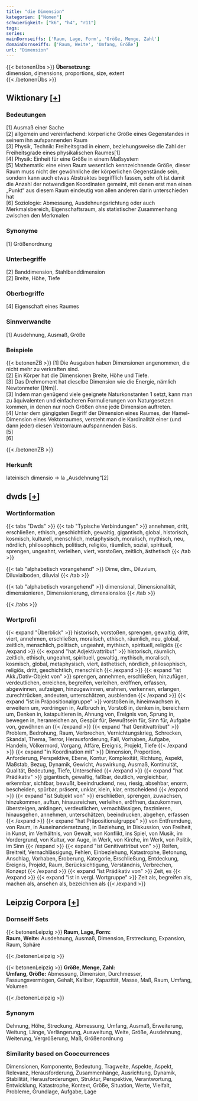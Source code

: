 ```yaml
---
title: "die Dimension"
kategorien: ["Nomen"]
schwierigkeit: ["k6", "h4", "r11"]
tags:
series:
mainDornseiffs: ['Raum, Lage, Form', 'Größe, Menge, Zahl']
domainDornseiffs: ['Raum, Weite', 'Umfang, Größe']
url: "Dimension"
---
```


{{< betonenÜbs >}}
**Übersetzung:**  
dimension, dimensions, proportions, size, extent  
{{< /betonenÜbs >}}

## Wiktionary [[+](https://de.wiktionary.org/wiki/Dimension)]

### Bedeutungen
[1] Ausmaß einer Sache  
[2] allgemein und vereinfachend: körperliche Größe eines Gegenstandes in seinem ihn aufspannenden Raum  
[3] Physik, Technik: Freiheitsgrad in einem, beziehungsweise die Zahl der Freiheitsgrade eines physikalischen Raumes[1]  
[4] Physik: Einheit für eine Größe in einem Maßsystem  
[5] Mathematik: eine einen Raum wesentlich kennzeichnende Größe, dieser Raum muss nicht der gewöhnliche der körperlichen Gegenstände sein, sondern kann auch etwas Abstraktes begrifflich fassen, sehr oft ist damit die Anzahl der notwendigen Koordinaten gemeint, mit denen erst man einen „Punkt“ aus diesem Raum eindeutig von allen anderen darin unterschieden hat  
[6] Soziologie: Abmessung, Ausdehnungsrichtung oder auch Merkmalsbereich, Eigenschaftsraum, als statistischer Zusammenhang zwischen den Merkmalen  

### Synonyme
[1] Größenordnung  

### Unterbegriffe
[2] Banddimension, Stahlbanddimension  
[2] Breite, Höhe, Tiefe  

### Oberbegriffe
[4] Eigenschaft eines Raumes  

### Sinnverwandte
[1] Ausdehnung, Ausmaß, Größe  

### Beispiele
{{< betonenZB >}}
[1] Die Ausgaben haben Dimensionen angenommen, die nicht mehr zu verkraften sind.  
[2] Ein Körper hat die Dimensionen Breite, Höhe und Tiefe.  
[3] Das Drehmoment hat dieselbe Dimension wie die Energie, nämlich Newtonmeter ([Nm]).  
[3] Indem man genügend viele geeignete Naturkonstanten 1 setzt, kann man zu äquivalenten und einfacheren Formulierungen von Naturgesetzen kommen, in denen nur noch Größen ohne jede Dimension auftreten.  
[4] Unter dem gängigsten Begriff der Dimension eines Raumes, der Hamel-Dimension eines Vektorraumes, versteht man die Kardinalität einer (und dann jeder) diesen Vektorraum aufspannenden Basis.  
[5]  
[6]  

{{< /betonenZB >}}
### Herkunft
lateinisch dimensio → la „Ausdehnung“[2]  



## dwds [[+](https://www.dwds.de/wb/Dimension)]

### Wortinformation
{{< tabs "Dwds" >}}
{{< tab "Typische Verbindungen" >}}
annehmen, dritt, erschließen, ethisch, geschichtlich, gewaltig, gigantisch, global, historisch, kosmisch, kulturell, menschlich, metaphysisch, moralisch, mythisch, neu, nördlich, philosophisch, politisch, religiös, räumlich, sozial, spirituell, sprengen, ungeahnt, verleihen, viert, vorstoßen, zeitlich, ästhetisch
{{< /tab >}}

{{< tab "alphabetisch vorangehend" >}}
Dime, dim., Diluvium, Diluvialboden, diluvial
{{< /tab >}}

{{< tab "alphabetisch vorangehend" >}}
dimensional, Dimensionalität, dimensionieren, Dimensionierung, dimensionslos
{{< /tab >}}

{{< /tabs >}}

### Wortprofil
{{< expand "Überblick" >}} historisch, vorstoßen, sprengen, gewaltig, dritt, viert, annehmen, erschließen, moralisch, ethisch, räumlich, neu, global, zeitlich, menschlich, politisch, ungeahnt, mythisch, spirituell, religiös {{< /expand >}}
{{< expand "hat Adjektivattribut" >}} historisch, räumlich, zeitlich, ethisch, ungeahnt, spirituell, gewaltig, mythisch, moralisch, kosmisch, global, metaphysisch, viert, ästhetisch, nördlich, philosophisch, religiös, dritt, geschichtlich, menschlich {{< /expand >}}
{{< expand "ist Akk./Dativ-Objekt von" >}} sprengen, annehmen, erschließen, hinzufügen, verdeutlichen, erreichen, begreifen, verleihen, eröffnen, erfassen, abgewinnen, aufzeigen, hinzugewinnen, erahnen, verkennen, erlangen, zurechtrücken, andeuten, unterschätzen, ausblenden {{< /expand >}}
{{< expand "ist in Präpositionalgruppe" >}} vorstoßen in, hineinwachsen in, erweitern um, vordringen in, Aufbruch in, Vorstoß in, denken in, bereichern um, Denken in, katapultieren in, Ahnung von, Ereignis von, Sprung in, bewegen in, heranreichen an, Gespür für, Bewußtsein für, Sinn für, Aufgabe von, gewöhnen an {{< /expand >}}
{{< expand "hat Genitivattribut" >}} Problem, Bedrohung, Raum, Verbrechen, Vernichtungskrieg, Schrecken, Skandal, Thema, Terror, Herausforderung, Fall, Vorhaben, Aufgabe, Handeln, Völkermord, Vorgang, Affäre, Ereignis, Projekt, Tiefe {{< /expand >}}
{{< expand "in Koordination mit" >}} Dimension, Proportion, Anforderung, Perspektive, Ebene, Kontur, Komplexität, Richtung, Aspekt, Maßstab, Bezug, Dynamik, Gewicht, Auswirkung, Ausmaß, Kontinuität, Qualität, Bedeutung, Tiefe, Unterschied {{< /expand >}}
{{< expand "hat Prädikativ" >}} gigantisch, gewaltig, faßbar, deutlich, vergleichbar, erkennbar, sichtbar, bewußt, beeindruckend, neu, riesig, absehbar, enorm, bescheiden, spürbar, präsent, unklar, klein, klar, entscheidend {{< /expand >}}
{{< expand "ist Subjekt von" >}} erschließen, sprengen, zuwachsen, hinzukommen, auftun, hinausreichen, verleihen, eröffnen, dazukommen, übersteigen, anklingen, verdeutlichen, vernachlässigen, faszinieren, hinausgehen, annehmen, unterschätzen, beeindrucken, abgehen, erfassen {{< /expand >}}
{{< expand "hat Präpositionalgruppe" >}} von Entfremdung, von Raum, in Auseinandersetzung, in Beziehung, in Diskussion, von Freiheit, in Kunst, im Verhältnis, von Gewalt, von Konflikt, ins Spiel, von Musik, im Vordergrund, von Kultur, vor Auge, in Werk, von Kirche, im Werk, von Politik, im Sinn {{< /expand >}}
{{< expand "ist Genitivattribut von" >}} Reifen, Breitreif, Vernachlässigung, Fehlen, Einbeziehung, Katastrophe, Betonung, Anschlag, Vorhaben, Eroberung, Kategorie, Erschließung, Entdeckung, Ereignis, Projekt, Raum, Berücksichtigung, Verständnis, Verbrechen, Konzept {{< /expand >}}
{{< expand "ist Prädikativ von" >}} Zeit, es {{< /expand >}}
{{< expand "ist in vergl. Wortgruppe" >}} Zeit als, begreifen als, machen als, ansehen als, bezeichnen als {{< /expand >}}

## Leipzig Corpora [[+](https://corpora.uni-leipzig.de/en/res?word=Dimension&corpusId=deu_newscrawl-public_2018)]

### Dornseiff Sets
{{< betonenLeipzig >}}
**Raum, Lage, Form:**  
**Raum, Weite:** Ausdehnung, Ausmaß, Dimension, Erstreckung, Expansion, Raum, Sphäre  

{{< /betonenLeipzig >}}


{{< betonenLeipzig >}}
**Größe, Menge, Zahl:**  
**Umfang, Größe:** Abmessung, Dimension, Durchmesser, Fassungsvermögen, Gehalt, Kaliber, Kapazität, Masse, Maß, Raum, Umfang, Volumen  

{{< /betonenLeipzig >}}

### Synonym
Dehnung, Höhe, Streckung, Abmessung, Umfang, Ausmaß, Erweiterung, Weitung, Länge, Verlängerung, Ausweitung, Weite, Größe, Ausdehnung, Weiterung, Vergrößerung, Maß, Größenordnung


### Similarity based on Cooccurrences
Dimensionen, Komponente, Bedeutung, Tragweite, Aspekte, Aspekt, Relevanz, Herausforderung, Zusammenhänge, Ausrichtung, Dynamik, Stabilität, Herausforderungen, Struktur, Perspektive, Verantwortung, Entwicklung, Katastrophe, Kontext, Größe, Situation, Werte, Vielfalt, Probleme, Grundlage, Aufgabe, Lage

